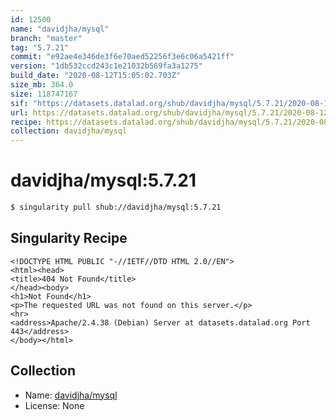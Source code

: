 ```yaml
---
id: 12500
name: "davidjha/mysql"
branch: "master"
tag: "5.7.21"
commit: "e92ae4e346de3f6e70aed52256f3e6c06a5421ff"
version: "1db532ccd243c1e21032b569fa3a1275"
build_date: "2020-08-12T15:05:02.703Z"
size_mb: 364.0
size: 118747167
sif: "https://datasets.datalad.org/shub/davidjha/mysql/5.7.21/2020-08-12-e92ae4e3-1db532cc/1db532ccd243c1e21032b569fa3a1275.sif"
url: https://datasets.datalad.org/shub/davidjha/mysql/5.7.21/2020-08-12-e92ae4e3-1db532cc/
recipe: https://datasets.datalad.org/shub/davidjha/mysql/5.7.21/2020-08-12-e92ae4e3-1db532cc/Singularity
collection: davidjha/mysql
---
```


# davidjha/mysql:5.7.21

```bash
$ singularity pull shub://davidjha/mysql:5.7.21
```

## Singularity Recipe

```singularity
<!DOCTYPE HTML PUBLIC "-//IETF//DTD HTML 2.0//EN">
<html><head>
<title>404 Not Found</title>
</head><body>
<h1>Not Found</h1>
<p>The requested URL was not found on this server.</p>
<hr>
<address>Apache/2.4.38 (Debian) Server at datasets.datalad.org Port 443</address>
</body></html>
```

## Collection

 - Name: [davidjha/mysql](https://github.com/davidjha/mysql)
 - License: None

